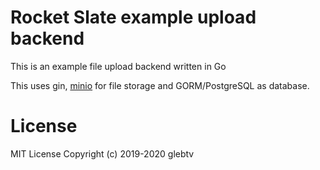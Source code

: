 # Rocket Slate example upload backend

This is an example file upload backend written in Go

This uses gin, [minio](https://github.com/minio/minio) for file storage and GORM/PostgreSQL as database.

# License

MIT License Copyright (c) 2019-2020 glebtv

